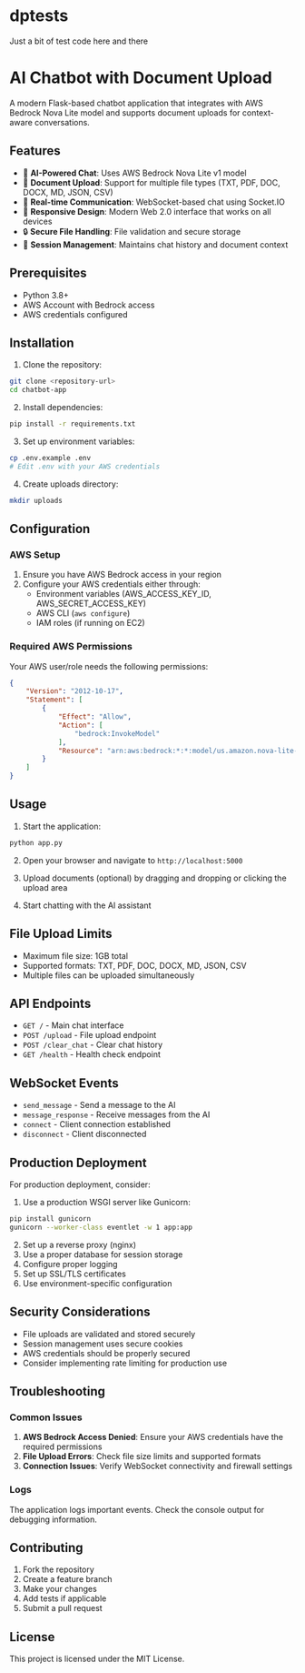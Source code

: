 # dptests

Just a bit of test code here and there


# AI Chatbot with Document Upload

A modern Flask-based chatbot application that integrates with AWS Bedrock Nova Lite model and supports document uploads for context-aware conversations.

## Features

- 🤖 **AI-Powered Chat**: Uses AWS Bedrock Nova Lite v1 model
- 📁 **Document Upload**: Support for multiple file types (TXT, PDF, DOC, DOCX, MD, JSON, CSV)
- 💬 **Real-time Communication**: WebSocket-based chat using Socket.IO
- 📱 **Responsive Design**: Modern Web 2.0 interface that works on all devices
- 🔒 **Secure File Handling**: File validation and secure storage
- 💾 **Session Management**: Maintains chat history and document context

## Prerequisites

- Python 3.8+
- AWS Account with Bedrock access
- AWS credentials configured

## Installation

1. Clone the repository:
```bash
git clone <repository-url>
cd chatbot-app
```

2. Install dependencies:
```bash
pip install -r requirements.txt
```

3. Set up environment variables:
```bash
cp .env.example .env
# Edit .env with your AWS credentials
```

4. Create uploads directory:
```bash
mkdir uploads
```

## Configuration

### AWS Setup

1. Ensure you have AWS Bedrock access in your region
2. Configure your AWS credentials either through:
   - Environment variables (AWS_ACCESS_KEY_ID, AWS_SECRET_ACCESS_KEY)
   - AWS CLI (`aws configure`)
   - IAM roles (if running on EC2)

### Required AWS Permissions

Your AWS user/role needs the following permissions:
```json
{
    "Version": "2012-10-17",
    "Statement": [
        {
            "Effect": "Allow",
            "Action": [
                "bedrock:InvokeModel"
            ],
            "Resource": "arn:aws:bedrock:*:*:model/us.amazon.nova-lite-v1:0"
        }
    ]
}
```

## Usage

1. Start the application:
```bash
python app.py
```

2. Open your browser and navigate to `http://localhost:5000`

3. Upload documents (optional) by dragging and dropping or clicking the upload area

4. Start chatting with the AI assistant

## File Upload Limits

- Maximum file size: 1GB total
- Supported formats: TXT, PDF, DOC, DOCX, MD, JSON, CSV
- Multiple files can be uploaded simultaneously

## API Endpoints

- `GET /` - Main chat interface
- `POST /upload` - File upload endpoint
- `POST /clear_chat` - Clear chat history
- `GET /health` - Health check endpoint

## WebSocket Events

- `send_message` - Send a message to the AI
- `message_response` - Receive messages from the AI
- `connect` - Client connection established
- `disconnect` - Client disconnected

## Production Deployment

For production deployment, consider:

1. Use a production WSGI server like Gunicorn:
```bash
pip install gunicorn
gunicorn --worker-class eventlet -w 1 app:app
```

2. Set up a reverse proxy (nginx)
3. Use a proper database for session storage
4. Configure proper logging
5. Set up SSL/TLS certificates
6. Use environment-specific configuration

## Security Considerations

- File uploads are validated and stored securely
- Session management uses secure cookies
- AWS credentials should be properly secured
- Consider implementing rate limiting for production use

## Troubleshooting

### Common Issues

1. **AWS Bedrock Access Denied**: Ensure your AWS credentials have the required permissions
2. **File Upload Errors**: Check file size limits and supported formats
3. **Connection Issues**: Verify WebSocket connectivity and firewall settings

### Logs

The application logs important events. Check the console output for debugging information.

## Contributing

1. Fork the repository
2. Create a feature branch
3. Make your changes
4. Add tests if applicable
5. Submit a pull request

## License

This project is licensed under the MIT License.
